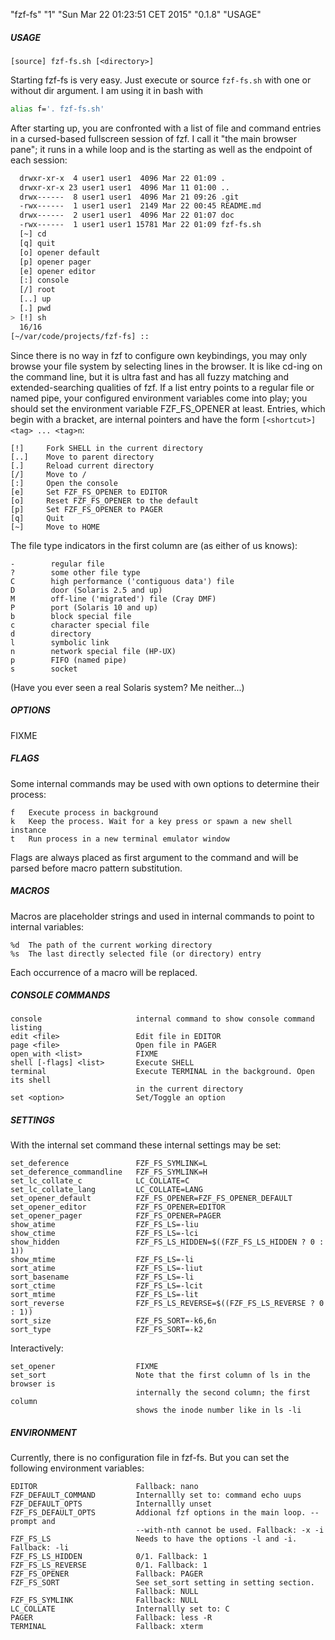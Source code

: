"fzf-fs" "1" "Sun Mar 22 01:23:51 CET 2015" "0.1.8" "USAGE"

##### USAGE

`[source] fzf-fs.sh [<directory>]`

Starting fzf-fs is very easy. Just execute or source `fzf-fs.sh` with one or without dir argument. I am using it in bash with

```sh
alias f='. fzf-fs.sh'
```

After starting up, you are confronted with a list of file and command entries in a cursed-based fullscreen session of fzf. I call it "the main browser pane"; it runs in a while loop and is the starting as well as the endpoint of each session:

```sh
  drwxr-xr-x  4 user1 user1  4096 Mar 22 01:09 .
  drwxr-xr-x 23 user1 user1  4096 Mar 11 01:00 ..
  drwx------  8 user1 user1  4096 Mar 21 09:26 .git
  -rwx------  1 user1 user1  2149 Mar 22 00:45 README.md
  drwx------  2 user1 user1  4096 Mar 22 01:07 doc
  -rwx------  1 user1 user1 15781 Mar 22 01:09 fzf-fs.sh
  [~] cd
  [q] quit
  [o] opener default
  [p] opener pager
  [e] opener editor
  [:] console
  [/] root
  [..] up
  [.] pwd
> [!] sh
  16/16
[~/var/code/projects/fzf-fs] ::
```

Since there is no way in fzf to configure own keybindings, you may only browse your file system by selecting lines in the browser. It is like cd-ing on the command line, but it is ultra fast and has all fuzzy matching and extended-searching qualities of fzf. If a list entry points to a regular file or named pipe, your configured environment variables come into play; you should set the environment variable FZF_FS_OPENER at least. Entries, which begin with a bracket, are internal pointers and have the form `[<shortcut>] <tag> ... <tag>n`:

```
[!]     Fork SHELL in the current directory
[..]    Move to parent directory
[.]     Reload current directory
[/]     Move to /
[:]     Open the console
[e]     Set FZF_FS_OPENER to EDITOR
[o]     Reset FZF_FS_OPENER to the default
[p]     Set FZF_FS_OPENER to PAGER
[q]     Quit
[~]     Move to HOME
```

The file type indicators in the first column are (as either of us knows):

```
-        regular file
?        some other file type
C        high performance ('contiguous data') file
D        door (Solaris 2.5 and up)
M        off-line ('migrated') file (Cray DMF)
P        port (Solaris 10 and up)
b        block special file
c        character special file
d        directory
l        symbolic link
n        network special file (HP-UX)
p        FIFO (named pipe)
s        socket
```

(Have you ever seen a real Solaris system? Me neither...)

##### OPTIONS

FIXME

##### FLAGS

Some internal commands may be used with own options to determine their process:

```
f   Execute process in background
k   Keep the process. Wait for a key press or spawn a new shell instance
t   Run process in a new terminal emulator window
```

Flags are always placed as first argument to the command and will be parsed before macro pattern substitution.

##### MACROS

Macros are placeholder strings and used in internal commands to point to internal variables:

```
%d  The path of the current working directory
%s  The last directly selected file (or directory) entry
```

Each occurrence of a macro will be replaced.

##### CONSOLE COMMANDS

```
console                     internal command to show console command listing
edit <file>                 Edit file in EDITOR
page <file>                 Open file in PAGER
open_with <list>            FIXME
shell [-flags] <list>       Execute SHELL
terminal                    Execute TERMINAL in the background. Open its shell
                            in the current directory
set <option>                Set/Toggle an option
```

##### SETTINGS

With the internal set command these internal settings may be set:

```
set_deference               FZF_FS_SYMLINK=L
set_deference_commandline   FZF_FS_SYMLINK=H
set_lc_collate_c            LC_COLLATE=C
set_lc_collate_lang         LC_COLLATE=LANG
set_opener_default          FZF_FS_OPENER=FZF_FS_OPENER_DEFAULT
set_opener_editor           FZF_FS_OPENER=EDITOR
set_opener_pager            FZF_FS_OPENER=PAGER
show_atime                  FZF_FS_LS=-liu
show_ctime                  FZF_FS_LS=-lci
show_hidden                 FZF_FS_LS_HIDDEN=$((FZF_FS_LS_HIDDEN ? 0 : 1))
show_mtime                  FZF_FS_LS=-li
sort_atime                  FZF_FS_LS=-liut
sort_basename               FZF_FS_LS=-li
sort_ctime                  FZF_FS_LS=-lcit
sort_mtime                  FZF_FS_LS=-lit
sort_reverse                FZF_FS_LS_REVERSE=$((FZF_FS_LS_REVERSE ? 0 : 1))
sort_size                   FZF_FS_SORT=-k6,6n
sort_type                   FZF_FS_SORT=-k2
```

Interactively:

```
set_opener                  FIXME
set_sort                    Note that the first column of ls in the browser is
                            internally the second column; the first column
                            shows the inode number like in ls -li
```

##### ENVIRONMENT

Currently, there is no configuration file in fzf-fs. But you can set the following environment variables:

```
EDITOR                      Fallback: nano
FZF_DEFAULT_COMMAND         Internallly set to: command echo uups
FZF_DEFAULT_OPTS            Internallly unset
FZF_FS_DEFAULT_OPTS         Addional fzf options in the main loop. --prompt and
                            --with-nth cannot be used. Fallback: -x -i
FZF_FS_LS                   Needs to have the options -l and -i. Fallback: -li
FZF_FS_LS_HIDDEN            0/1. Fallback: 1
FZF_FS_LS_REVERSE           0/1. Fallback: 1
FZF_FS_OPENER               Fallback: PAGER
FZF_FS_SORT                 See set_sort setting in setting section.
                            Fallback: NULL
FZF_FS_SYMLINK              Fallback: NULL
LC_COLLATE                  Internallly set to: C
PAGER                       Fallback: less -R
TERMINAL                    Fallback: xterm
```
